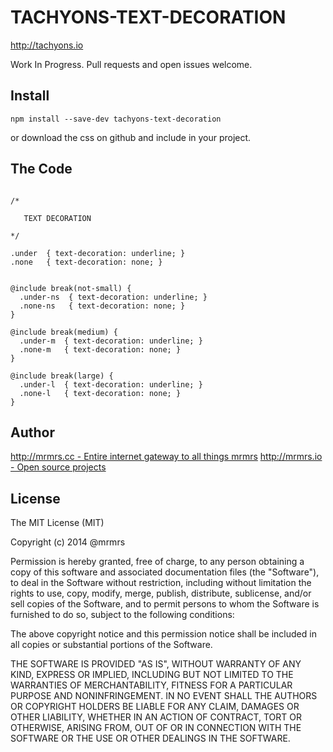 # TACHYONS-TEXT-DECORATION

http://tachyons.io

Work In Progress. Pull requests and open issues welcome.

## Install
```
npm install --save-dev tachyons-text-decoration
```
or download the css on github and include in your project.

## The Code
```

/*

   TEXT DECORATION

*/

.under  { text-decoration: underline; }
.none   { text-decoration: none; }


@include break(not-small) {
  .under-ns  { text-decoration: underline; }
  .none-ns   { text-decoration: none; }
}

@include break(medium) {
  .under-m  { text-decoration: underline; }
  .none-m   { text-decoration: none; }
}

@include break(large) {
  .under-l  { text-decoration: underline; }
  .none-l   { text-decoration: none; }
}
```

## Author

[http://mrmrs.cc - Entire internet gateway to all things mrmrs](http://mrmrs.cc)
[http://mrmrs.io - Open source projects](http://mrmrs.io)

## License

The MIT License (MIT)

Copyright (c) 2014 @mrmrs

Permission is hereby granted, free of charge, to any person obtaining a copy
of this software and associated documentation files (the "Software"), to deal
in the Software without restriction, including without limitation the rights
to use, copy, modify, merge, publish, distribute, sublicense, and/or sell
copies of the Software, and to permit persons to whom the Software is
furnished to do so, subject to the following conditions:

The above copyright notice and this permission notice shall be included in
all copies or substantial portions of the Software.

THE SOFTWARE IS PROVIDED "AS IS", WITHOUT WARRANTY OF ANY KIND, EXPRESS OR
IMPLIED, INCLUDING BUT NOT LIMITED TO THE WARRANTIES OF MERCHANTABILITY,
FITNESS FOR A PARTICULAR PURPOSE AND NONINFRINGEMENT. IN NO EVENT SHALL THE
AUTHORS OR COPYRIGHT HOLDERS BE LIABLE FOR ANY CLAIM, DAMAGES OR OTHER
LIABILITY, WHETHER IN AN ACTION OF CONTRACT, TORT OR OTHERWISE, ARISING FROM,
OUT OF OR IN CONNECTION WITH THE SOFTWARE OR THE USE OR OTHER DEALINGS IN
THE SOFTWARE.

